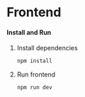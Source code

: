 # Frontend

#### Install and Run

1. Install dependencies
    ```bash
    npm install
    ```

1. Run frontend
    ```bash
    npm run dev
    ```